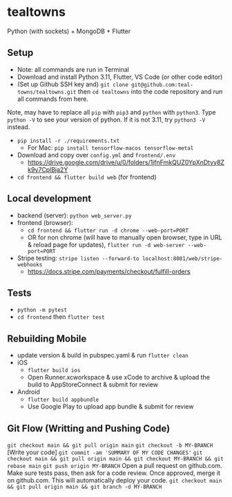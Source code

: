 # tealtowns

Python (with sockets) + MongoDB + Flutter

## Setup

- Note: all commands are run in Terminal
- Download and install Python 3.11, Flutter, VS Code (or other code editor)
- (Set up Github SSH key and) `git clone git@github.com:teal-towns/tealtowns.git` then `cd tealtowns` into the code repository and run all commands from here.

Note, may have to replace all `pip` with `pip3` and `python` with `python3`. Type `python -V` to see your version of python. If it is not 3.11, try `python3 -V` instead.
- `pip install -r ./requirements.txt`
  - For Mac: `pip install tensorflow-macos tensorflow-metal`
- Download and copy over `config.yml` and `frontend/.env`
  - https://drive.google.com/drive/u/0/folders/1jfnFmkQUZ0YpXnDtyy8Zk9y7CplBja2Y
- `cd frontend && flutter build web` (for frontend)

## Local development

- backend (server): `python web_server.py`
- frontend (browser):
  - `cd frontend && flutter run -d chrome --web-port=PORT`
  - OR for non chrome (will have to manually open browser, type in URL & reload page for updates), `flutter run -d web-server --web-port=PORT`
- Stripe testing: `stripe listen --forward-to localhost:8081/web/stripe-webhooks`
  - https://docs.stripe.com/payments/checkout/fulfill-orders

## Tests

- `python -m pytest`
- `cd frontend` then `flutter test`

## Rebuilding Mobile

- update version & build in pubspec.yaml & run `flutter clean`
- iOS
  - `flutter build ios`
  - Open Runner.xcworkspace & use xCode to archive & upload the build to AppStoreConnect & submit for review
- Android
  - `flutter build appbundle`
  - Use Google Play to upload app bundle & submit for review

## Git Flow (Writting and Pushing Code)
`git checkout main && git pull origin main`
`git checkout -b MY-BRANCH`
[Write your code]
`git commit -am 'SUMMARY OF MY CODE CHANGES'`
`git checkout main && git pull origin main && git checkout MY-BRANCH && git rebase main`
`git push origin MY-BRANCH`
Open a pull request on github.com. Make sure tests pass, then ask for a code review. Once approved, merge it on github.com. This will automatically deploy your code.
`git checkout main && git pull origin main && git branch -d MY-BRANCH`
